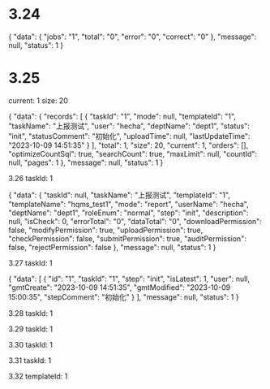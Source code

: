 # 3.24

{
    "data": {
        "jobs": "1",
        "total": "0",
        "error": "0",
        "correct": "0"
    },
    "message": null,
    "status": 1
}

# 3.25

current: 1
size: 20

{
    "data": {
        "records": [
            {
                "taskId": "1",
                "mode": null,
                "templateId": "1",
                "taskName": "上报测试",
                "user": "hecha",
                "deptName": "dept1",
                "status": "init",
                "statusComment": "初始化",
                "uploadTime": null,
                "lastUpdateTime": "2023-10-09 14:51:35"
            }
        ],
        "total": 1,
        "size": 20,
        "current": 1,
        "orders": [],
        "optimizeCountSql": true,
        "searchCount": true,
        "maxLimit": null,
        "countId": null,
        "pages": 1
    },
    "message": null,
    "status": 1
}

3.26
taskId: 1

{
    "data": {
        "taskId": null,
        "taskName": "上报测试",
        "templateId": "1",
        "templateName": "hqms_test1",
        "mode": "report",
        "userName": "hecha",
        "deptName": "dept1",
        "roleEnum": "normal",
        "step": "init",
        "description": null,
        "isCheck": 0,
        "errorTotal": "0",
        "dataTotal": "0",
        "downloadPermission": false,
        "modifyPermission": true,
        "uploadPermission": true,
        "checkPermission": false,
        "submitPermission": true,
        "auditPermission": false,
        "rejectPermission": false
    },
    "message": null,
    "status": 1
}

3.27
taskId: 1

{
    "data": [
        {
            "id": "1",
            "taskId": "1",
            "step": "init",
            "isLatest": 1,
            "user": null,
            "gmtCreate": "2023-10-09 14:51:35",
            "gmtModified": "2023-10-09 15:00:35",
            "stepComment": "初始化"
        }
    ],
    "message": null,
    "status": 1
}

3.28
taskId: 1


3.29
taskId: 1

3.30
taskId: 1

3.31
taskId: 1

3.32
templateId: 1

